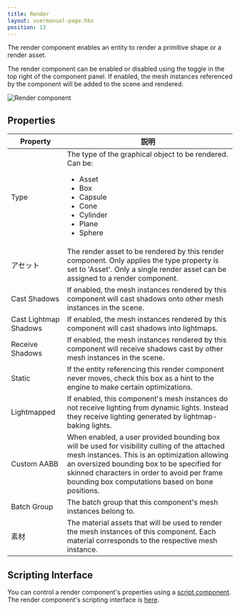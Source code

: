 ```yaml
---
title: Render
layout: usermanual-page.hbs
position: 13
---
```


The render component enables an entity to render a primitive shape or a render asset.

The render component can be enabled or disabled using the toggle in the top right of the component panel. If enabled, the mesh instances referenced by the component will be added to the scene and rendered.

![Render component][1]

## Properties

| Property              | 説明 |
|-----------------------|-------------|
| Type                  | The type of the graphical object to be rendered. Can be: <ul><li>Asset</li><li>Box</li><li>Capsule</li><li>Cone</li><li>Cylinder</li><li>Plane</li><li>Sphere</li></ul> |
| アセット                 | The render asset to be rendered by this render component. Only applies the type property is set to 'Asset'. Only a single render asset can be assigned to a render component. |
| Cast Shadows          | If enabled, the mesh instances rendered by this component will cast shadows onto other mesh instances in the scene. |
| Cast Lightmap Shadows | If enabled, the mesh instances rendered by this component will cast shadows into lightmaps. |
| Receive Shadows       | If enabled, the mesh instances rendered by this component will receive shadows cast by other mesh instances in the scene. |
| Static                | If the entity referencing this render component never moves, check this box as a hint to the engine to make certain optimizations. |
| Lightmapped           | If enabled, this component's mesh instances do not receive lighting from dynamic lights. Instead they receive lighting generated by lightmap-baking lights. |
| Custom AABB           | When enabled, a user provided bounding box will be used for visibility culling of the attached mesh instances. This is an optimization allowing an oversized bounding box to be specified for skinned characters in order to avoid per frame bounding box computations based on bone positions. |
| Batch Group           | The batch group that this component's mesh instances belong to. |
| 素材             | The material assets that will be used to render the mesh instances of this component. Each material corresponds to the respective mesh instance. |

## Scripting Interface

You can control a render component's properties using a [script component][2]. The render component's scripting interface is [here][3].

[1]: /images/user-manual/scenes/components/component-render.png
[2]: /user-manual/packs/components/script
[3]: /api/pc.RenderComponent.html
